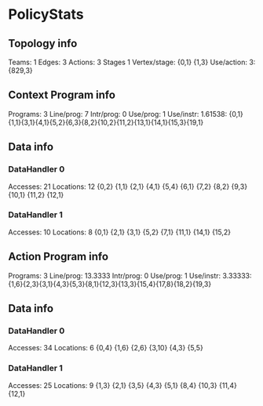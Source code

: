 # PolicyStats
## Topology info
Teams:		1
Edges:		3
Actions:	3
Stages		1
Vertex/stage:	{0,1} {1,3} 
Use/action:	3: {829,3} 

## Context Program info
Programs:	3
Line/prog:	7
Intr/prog:	0
Use/prog:	1
Use/instr:	1.61538: {0,1}{1,1}{3,1}{4,1}{5,2}{6,3}{8,2}{10,2}{11,2}{13,1}{14,1}{15,3}{19,1}

## Data info

### DataHandler 0
Accesses:	21
Locations:	12
{0,2} {1,1} {2,1} {4,1} {5,4} {6,1} {7,2} {8,2} {9,3} {10,1} {11,2} {12,1} 

### DataHandler 1
Accesses:	10
Locations:	8
{0,1} {2,1} {3,1} {5,2} {7,1} {11,1} {14,1} {15,2} 



## Action Program info
Programs:	3
Line/prog:	13.3333
Intr/prog:	0
Use/prog:	1
Use/instr:	3.33333: {1,6}{2,3}{3,1}{4,3}{5,3}{8,1}{12,3}{13,3}{15,4}{17,8}{18,2}{19,3}

## Data info

### DataHandler 0
Accesses:	34
Locations:	6
{0,4} {1,6} {2,6} {3,10} {4,3} {5,5} 

### DataHandler 1
Accesses:	25
Locations:	9
{1,3} {2,1} {3,5} {4,3} {5,1} {8,4} {10,3} {11,4} {12,1} 
